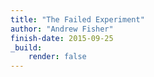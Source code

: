 ```yaml
---
title: "The Failed Experiment"
author: "Andrew Fisher"
finish-date: 2015-09-25
_build:
    render: false
---
```


